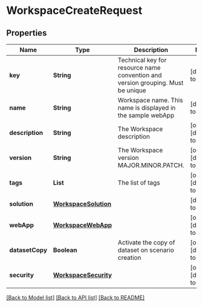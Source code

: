 # WorkspaceCreateRequest
## Properties

| Name | Type | Description | Notes |
|------------ | ------------- | ------------- | -------------|
| **key** | **String** | Technical key for resource name convention and version grouping. Must be unique | [default to null] |
| **name** | **String** | Workspace name. This name is displayed in the sample webApp | [default to null] |
| **description** | **String** | The Workspace description | [optional] [default to null] |
| **version** | **String** | The Workspace version MAJOR.MINOR.PATCH. | [optional] [default to null] |
| **tags** | **List** | The list of tags | [optional] [default to null] |
| **solution** | [**WorkspaceSolution**](WorkspaceSolution.md) |  | [default to null] |
| **webApp** | [**WorkspaceWebApp**](WorkspaceWebApp.md) |  | [optional] [default to null] |
| **datasetCopy** | **Boolean** | Activate the copy of dataset on scenario creation | [optional] [default to true] |
| **security** | [**WorkspaceSecurity**](WorkspaceSecurity.md) |  | [optional] [default to null] |

[[Back to Model list]](../README.md#documentation-for-models) [[Back to API list]](../README.md#documentation-for-api-endpoints) [[Back to README]](../README.md)

